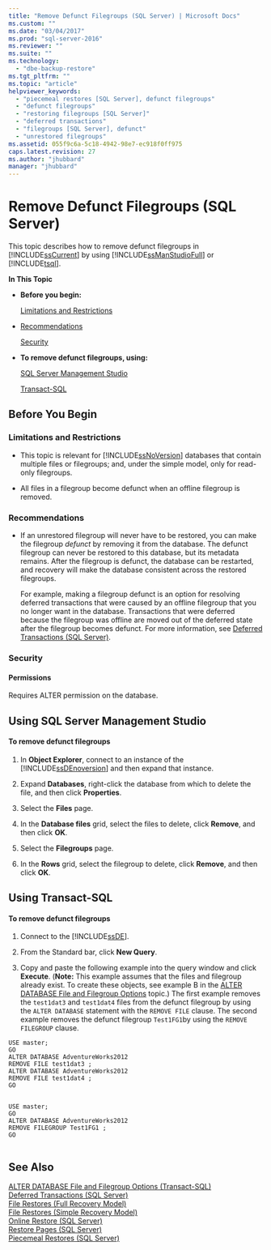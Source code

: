```yaml
---
title: "Remove Defunct Filegroups (SQL Server) | Microsoft Docs"
ms.custom: ""
ms.date: "03/04/2017"
ms.prod: "sql-server-2016"
ms.reviewer: ""
ms.suite: ""
ms.technology: 
  - "dbe-backup-restore"
ms.tgt_pltfrm: ""
ms.topic: "article"
helpviewer_keywords: 
  - "piecemeal restores [SQL Server], defunct filegroups"
  - "defunct filegroups"
  - "restoring filegroups [SQL Server]"
  - "deferred transactions"
  - "filegroups [SQL Server], defunct"
  - "unrestored filegroups"
ms.assetid: 055f9c6a-5c18-4942-98e7-ec918f0ff975
caps.latest.revision: 27
ms.author: "jhubbard"
manager: "jhubbard"
---
```

# Remove Defunct Filegroups (SQL Server)
  This topic describes how to remove defunct filegroups in [!INCLUDE[ssCurrent](../../advanced-analytics/r-services/includes/sscurrent-md.md)] by using [!INCLUDE[ssManStudioFull](../../advanced-analytics/r-services/includes/ssmanstudiofull-md.md)] or [!INCLUDE[tsql](../../advanced-analytics/r-services/includes/tsql-md.md)].  
  
 **In This Topic**  
  
-   **Before you begin:**  
  
     [Limitations and Restrictions](#Restrictions)  
  
-   [Recommendations](#Recommendations)  
  
     [Security](#Security)  
  
-   **To remove defunct filegroups, using:**  
  
     [SQL Server Management Studio](#SSMSProcedure)  
  
     [Transact-SQL](#TsqlProcedure)  
  
##  <a name="BeforeYouBegin"></a> Before You Begin  
  
###  <a name="Restrictions"></a> Limitations and Restrictions  
  
-   This topic is relevant for [!INCLUDE[ssNoVersion](../../advanced-analytics/r-services/includes/ssnoversion-md.md)] databases that contain multiple files or filegroups; and, under the simple model, only for read-only filegroups.  
  
-   All files in a filegroup become defunct when an offline filegroup is removed.  
  
###  <a name="Recommendations"></a> Recommendations  
  
-   If an unrestored filegroup will never have to be restored, you can make the filegroup *defunct* by removing it from the database. The defunct filegroup can never be restored to this database, but its metadata remains. After the filegroup is defunct, the database can be restarted, and recovery will make the database consistent across the restored filegroups.  
  
     For example, making a filegroup defunct is an option for resolving deferred transactions that were caused by an offline filegroup that you no longer want in the database. Transactions that were deferred because the filegroup was offline are moved out of the deferred state after the filegroup becomes defunct. For more information, see [Deferred Transactions &#40;SQL Server&#41;](../../relational-databases/backup-restore/deferred-transactions-sql-server.md).  
  
###  <a name="Security"></a> Security  
  
####  <a name="Permissions"></a> Permissions  
 Requires ALTER permission on the database.  
  
##  <a name="SSMSProcedure"></a> Using SQL Server Management Studio  
  
#### To remove defunct filegroups  
  
1.  In **Object Explorer**, connect to an instance of the [!INCLUDE[ssDEnoversion](../../analysis-services/instances/install/windows/includes/ssdenoversion-md.md)] and then expand that instance.  
  
2.  Expand **Databases**, right-click the database from which to delete the file, and then click **Properties**.  
  
3.  Select the **Files** page.  
  
4.  In the **Database files** grid, select the files to delete, click **Remove**, and then click **OK**.  
  
5.  Select the **Filegroups** page.  
  
6.  In the **Rows** grid, select the filegroup to delete, click **Remove**, and then click **OK**.  
  
##  <a name="TsqlProcedure"></a> Using Transact-SQL  
  
#### To remove defunct filegroups  
  
1.  Connect to the [!INCLUDE[ssDE](../../analysis-services/instances/install/windows/includes/ssde-md.md)].  
  
2.  From the Standard bar, click **New Query**.  
  
3.  Copy and paste the following example into the query window and click **Execute**. (**Note:** This example assumes that the files and filegroup already exist. To create these objects, see example B in the [ALTER DATABASE File and Filegroup Options](../Topic/ALTER%20DATABASE%20File%20and%20Filegroup%20Options%20\(Transact-SQL\).md) topic.) The first example removes the `test1dat3` and `test1dat4` files from the defunct filegroup by using the `ALTER DATABASE` statement with the `REMOVE FILE` clause. The second example removes the defunct filegroup `Test1FG1`by using the `REMOVE FILEGROUP` clause.  
  
```tsql  
USE master;  
GO  
ALTER DATABASE AdventureWorks2012  
REMOVE FILE test1dat3 ;  
ALTER DATABASE AdventureWorks2012  
REMOVE FILE test1dat4 ;  
GO  
  
```  
  
```tsql  
USE master;  
GO  
ALTER DATABASE AdventureWorks2012  
REMOVE FILEGROUP Test1FG1 ;  
GO  
  
```  
  
## See Also  
 [ALTER DATABASE File and Filegroup Options &#40;Transact-SQL&#41;](../Topic/ALTER%20DATABASE%20File%20and%20Filegroup%20Options%20\(Transact-SQL\).md)   
 [Deferred Transactions &#40;SQL Server&#41;](../../relational-databases/backup-restore/deferred-transactions-sql-server.md)   
 [File Restores &#40;Full Recovery Model&#41;](../../relational-databases/backup-restore/file-restores-full-recovery-model.md)   
 [File Restores &#40;Simple Recovery Model&#41;](../../relational-databases/backup-restore/file-restores-simple-recovery-model.md)   
 [Online Restore &#40;SQL Server&#41;](../../relational-databases/backup-restore/online-restore-sql-server.md)   
 [Restore Pages &#40;SQL Server&#41;](../../relational-databases/backup-restore/restore-pages-sql-server.md)   
 [Piecemeal Restores &#40;SQL Server&#41;](../../relational-databases/backup-restore/piecemeal-restores-sql-server.md)  
  
  